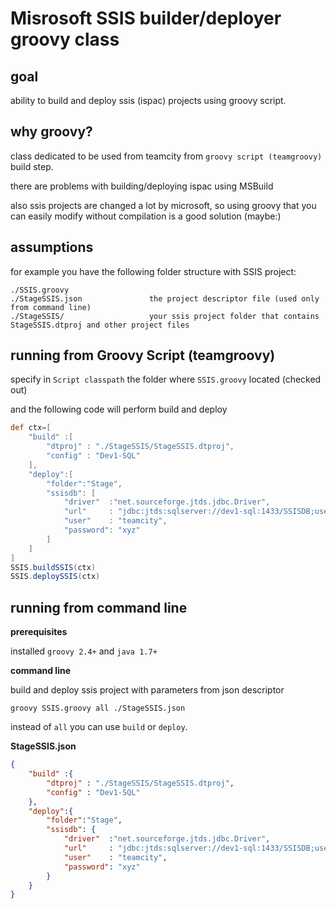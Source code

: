 # Misrosoft SSIS builder/deployer groovy class

## goal 

ability to build and deploy ssis (ispac) projects using groovy script.

## why groovy?

class dedicated to be used from teamcity from `groovy script (teamgroovy)` build step.

there are problems with building/deploying ispac using MSBuild 

also ssis projects are changed a lot by microsoft, so using groovy that you can easily modify without compilation is a good solution (maybe:)

## assumptions

for example you have the following folder structure with SSIS project:
```
./SSIS.groovy
./StageSSIS.json               the project descriptor file (used only from command line)
./StageSSIS/                   your ssis project folder that contains StageSSIS.dtproj and other project files
```

## running from Groovy Script (teamgroovy)

specify in `Script classpath` the folder where `SSIS.groovy` located (checked out)

and the following code will perform build and deploy

```groovy
def ctx=[
	"build" :[
		"dtproj" : "./StageSSIS/StageSSIS.dtproj",
		"config" : "Dev1-SQL"
	],
	"deploy":[
		"folder":"Stage",
		"ssisdb": [
			"driver"  :"net.sourceforge.jtds.jdbc.Driver",
			"url"     : "jdbc:jtds:sqlserver://dev1-sql:1433/SSISDB;useNTLMv2=true;domain=MYDOM",
			"user"    : "teamcity",
			"password": "xyz"
		]
	]
]
SSIS.buildSSIS(ctx)
SSIS.deploySSIS(ctx)
```

## running from command line

**prerequisites**

installed `groovy 2.4+` and `java 1.7+`

**command line**

build and deploy ssis project with parameters from json descriptor
```
groovy SSIS.groovy all ./StageSSIS.json
```

instead of `all` you can use `build` or `deploy`.

**StageSSIS.json**

```json
{
	"build" :{
		"dtproj" : "./StageSSIS/StageSSIS.dtproj",
		"config" : "Dev1-SQL"
	},
	"deploy":{
		"folder":"Stage",
		"ssisdb": {
			"driver"  :"net.sourceforge.jtds.jdbc.Driver",
			"url"     : "jdbc:jtds:sqlserver://dev1-sql:1433/SSISDB;useNTLMv2=true;domain=MYDOM",
			"user"    : "teamcity",
			"password": "xyz"
		}
	}
}

```
